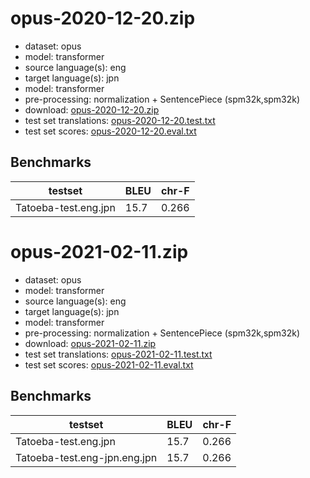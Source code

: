 # opus-2020-12-20.zip

* dataset: opus
* model: transformer
* source language(s): eng
* target language(s): jpn
* model: transformer
* pre-processing: normalization + SentencePiece (spm32k,spm32k)
* download: [opus-2020-12-20.zip](https://object.pouta.csc.fi/Tatoeba-MT-models/eng-jpn/opus-2020-12-20.zip)
* test set translations: [opus-2020-12-20.test.txt](https://object.pouta.csc.fi/Tatoeba-MT-models/eng-jpn/opus-2020-12-20.test.txt)
* test set scores: [opus-2020-12-20.eval.txt](https://object.pouta.csc.fi/Tatoeba-MT-models/eng-jpn/opus-2020-12-20.eval.txt)

## Benchmarks

| testset               | BLEU  | chr-F |
|-----------------------|-------|-------|
| Tatoeba-test.eng.jpn 	| 15.7 	| 0.266 |

# opus-2021-02-11.zip

* dataset: opus
* model: transformer
* source language(s): eng
* target language(s): jpn
* model: transformer
* pre-processing: normalization + SentencePiece (spm32k,spm32k)
* download: [opus-2021-02-11.zip](https://object.pouta.csc.fi/Tatoeba-MT-models/eng-jpn/opus-2021-02-11.zip)
* test set translations: [opus-2021-02-11.test.txt](https://object.pouta.csc.fi/Tatoeba-MT-models/eng-jpn/opus-2021-02-11.test.txt)
* test set scores: [opus-2021-02-11.eval.txt](https://object.pouta.csc.fi/Tatoeba-MT-models/eng-jpn/opus-2021-02-11.eval.txt)

## Benchmarks

| testset               | BLEU  | chr-F |
|-----------------------|-------|-------|
| Tatoeba-test.eng.jpn 	| 15.7 	| 0.266 |
| Tatoeba-test.eng-jpn.eng.jpn 	| 15.7 	| 0.266 |

